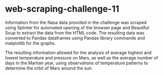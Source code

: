 # web-scraping-challenge-11
Information from the Nasa data provided in the challenge was scraped using Splinter for automated opening of the browser page and Beautiful Soup to extract the data from the HTML code.
The resulting data was converted to Pandas dataframes using Pandas library commands and matplotlib for the graphs.

The resulting information allowed for the analysis of average highest and lowest temperature and pressure on Mars, as well as the average number of days in the Martian year, using observations of temperature patterns to determine the orbit of Mars around the sun.
